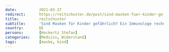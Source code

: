 ```yaml
---
date:          2021-03-27
redirect:      https://reitschuster.de/post/sind-masken-fuer-kinder-gefaehrlich-ein-immunologe-rechnet-ab/
title:         reitschuster
subtitle:      'Sind Masken für Kinder gefährlich? Ein Immunologe rechnet ab'
country:       DE
persons:       [Hockertz Stefan]
categories:    [Medizin, Widerstand]
tags:          [maske, kind]
---
```

